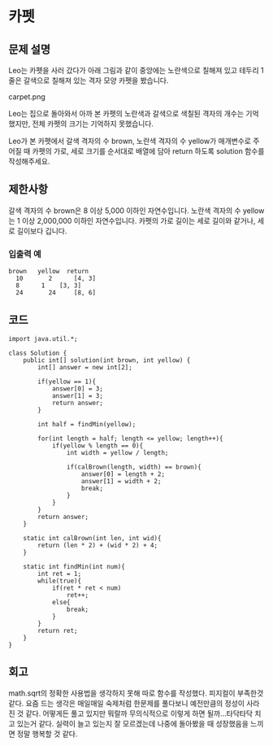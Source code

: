 # 카펫
## 문제 설명
Leo는 카펫을 사러 갔다가 아래 그림과 같이 중앙에는 노란색으로 칠해져 있고 테두리 1줄은 갈색으로 칠해져 있는 격자 모양 카펫을 봤습니다.

carpet.png

Leo는 집으로 돌아와서 아까 본 카펫의 노란색과 갈색으로 색칠된 격자의 개수는 기억했지만, 전체 카펫의 크기는 기억하지 못했습니다.

Leo가 본 카펫에서 갈색 격자의 수 brown, 노란색 격자의 수 yellow가 매개변수로 주어질 때 카펫의 가로, 세로 크기를 순서대로 배열에 담아 return 하도록 solution 함수를 작성해주세요.

## 제한사항
갈색 격자의 수 brown은 8 이상 5,000 이하인 자연수입니다.
노란색 격자의 수 yellow는 1 이상 2,000,000 이하인 자연수입니다.
카펫의 가로 길이는 세로 길이와 같거나, 세로 길이보다 깁니다.
### 입출력 예
```
brown	yellow	return
  10	   2	  [4, 3]
  8	     1	  [3, 3]
  24	   24	  [8, 6]
```
## 코드
```
import java.util.*;

class Solution {
    public int[] solution(int brown, int yellow) {
        int[] answer = new int[2];
        
        if(yellow == 1){
            answer[0] = 3;
            answer[1] = 3;
            return answer;
        }
        
        int half = findMin(yellow);
        
        for(int length = half; length <= yellow; length++){
            if(yellow % length == 0){
                int width = yellow / length;
                
                if(calBrown(length, width) == brown){
                    answer[0] = length + 2;
                    answer[1] = width + 2;
                    break;
                }
            }
        }
        return answer;
    }
    
    static int calBrown(int len, int wid){
        return (len * 2) + (wid * 2) + 4;
    }
    
    static int findMin(int num){
        int ret = 1;
        while(true){
            if(ret * ret < num)
                ret++;
            else{
                break;
            }
        }
        return ret;
    }
}
```

## 회고
math.sqrt의 정확한 사용법을 생각하지 못해 따로 함수를 작성했다. 피지컬이 부족한것 같다. 요즘 드는 생각은 매일매일 숙제처럼 한문제를 풀다보니 예전만큼의 정성이 사라진 것 같다. 어떻게든 풀고 있지만 뭐랄까 무의식적으로 이렇게 하면 될까…타닥타닥 치고 있는거 같다. 실력이 늘고 있는지 잘 모르겠는데 나중에 돌아봤을 때 성장했음을 느끼면 정말 행복할 것 같다.
